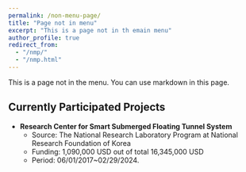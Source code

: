 ```yaml
---
permalink: /non-menu-page/
title: "Page not in menu"
excerpt: "This is a page not in th emain menu"
author_profile: true
redirect_from: 
  - "/nmp/"
  - "/nmp.html"
---
```


This is a page not in the menu. You can use markdown in this page.

## Currently Participated Projects

* **Research Center for Smart Submerged Floating Tunnel System**
  * Source: The National Research Laboratory Program at National Research Foundation of Korea
  * Funding: 1,090,000 USD out of total 16,345,000 USD 
  * Period: 06/01/2017~02/29/2024.
